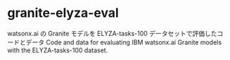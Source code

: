 # granite-elyza-eval
watsonx.ai の Granite モデルを ELYZA-tasks-100 データセットで評価したコードとデータ Code and data for evaluating IBM watsonx.ai Granite models with the ELYZA-tasks-100 dataset.
